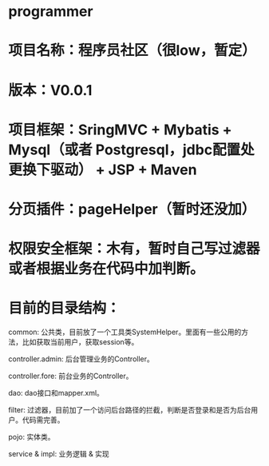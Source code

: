 # programmer
# 项目名称：程序员社区（很low，暂定）

# 版本：V0.0.1

# 项目框架：SringMVC + Mybatis + Mysql（或者 Postgresql，jdbc配置处更换下驱动） + JSP + Maven

# 分页插件：pageHelper（暂时还没加）

# 权限安全框架：木有，暂时自己写过滤器或者根据业务在代码中加判断。

# 目前的目录结构：
  common: 公共类，目前放了一个工具类SystemHelper。里面有一些公用的方法，比如获取当前用户，获取session等。
  
  controller.admin: 后台管理业务的Controller。
  
  controller.fore: 前台业务的Controller。
  
  dao: dao接口和mapper.xml。
  
  filter: 过滤器，目前加了一个访问后台路径的拦截，判断是否登录和是否为后台用户。代码需完善。
  
  pojo: 实体类。
  
  service & impl: 业务逻辑  & 实现

